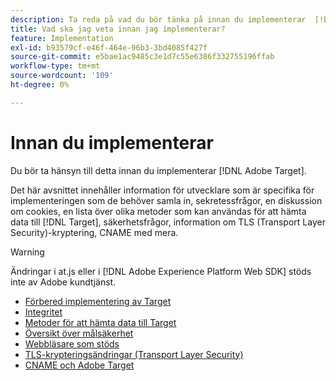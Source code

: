 ```yaml
---
description: Ta reda på vad du bör tänka på innan du implementerar  [!DNL Adobe Target].
title: Vad ska jag veta innan jag implementerar?
feature: Implementation
exl-id: b93579cf-e46f-464e-96b3-3bd4085f427f
source-git-commit: e5bae1ac9485c3e1d7c55e6386f332755196ffab
workflow-type: tm+mt
source-wordcount: '109'
ht-degree: 0%

---
```


# Innan du implementerar

Du bör ta hänsyn till detta innan du implementerar [!DNL Adobe Target].

Det här avsnittet innehåller information för utvecklare som är specifika för implementeringen som de behöver samla in, sekretessfrågor, en diskussion om cookies, en lista över olika metoder som kan användas för att hämta data till [!DNL Target], säkerhetsfrågor, information om TLS (Transport Layer Security)-kryptering, CNAME med mera.

>[!WARNING]
>
>Ändringar i at.js eller i [!DNL Adobe Experience Platform Web SDK] stöds inte av Adobe kundtjänst.

- [Förbered implementering av Target](prepare-to-implement-target.md)
- [Integritet](privacy/privacy.md)
- [Metoder för att hämta data till Target](methods-to-get-data-into-target/methods-to-get-data-into-target.md)
- [Översikt över målsäkerhet](target-security-overview.md)
- [Webbläsare som stöds](supported-browsers.md)
- [TLS-krypteringsändringar (Transport Layer Security)](tls-transport-layer-security-encryption.md)
- [CNAME och Adobe Target](implement-cname-support-in-target.md)
